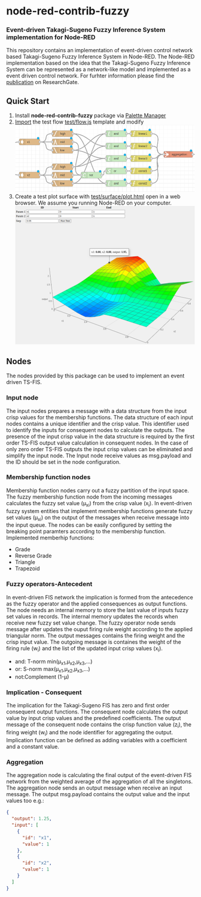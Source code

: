 
# node-red-contrib-fuzzy

### Event-driven Takagi-Sugeno Fuzzy Inference System implementation for Node-RED

This repository contains an implementation of event-driven control network based Takagi-Sugeno Fuzzy Inference System in Node-RED. The Node-RED implementation based on the idea that the Takagi-Sugeno Fuzzy Inference System can be represented as a network-like model and implemented as a event driven control network. For furhter information please find the  [publication](https://www.researchgate.net/publication/342054388_Event-driven_Fuzzy_Inference_System_Implementation_in_Node-RED) on ResearchGate.

##  Quick Start


1. Install **node-red-contrib-fuzzy** package via [Palette Manager](https://nodered.org/docs/user-guide/editor/palette/manager)
2. [Import](https://nodered.org/docs/user-guide/editor/workspace/import-export)  the test flow [test/flow.js](./test/flow.js) template and modify
![Node-RED TS-FIS](nrfis.png)
3. Create a test plot surface with [test/surface/plot.html](./test/surface/plot.html) open in a web browser. We assume you running Node-RED on your computer.
![Surface Plot](surface_plot.png)

## Nodes
The nodes provided by this package can be used to implement an event driven TS-FIS. 

### Input node 

The input nodes prepares a message with a data structure from the input crisp values for the membership functions. The data structure of each input nodes contains a unique identifier and the crisp value. This
identifier used to identify the inputs for consequent nodes to calculate the outputs. The presence of the input crisp value in the data structure is required by the first order TS-FIS output value calculation in consequent nodes. In the case of only zero order TS-FIS outputs the input crisp values can be eliminated and simplify the input node. 
The Input node  receive values as msg.payload and the ID should be set in the node configuration.

### Membership function nodes

Membership function nodes carry out a fuzzy partition of the input space. The fuzzy membership function node from the incoming messages calculates the fuzzy set value (µ<sub>xi</sub>) from the crisp value (x<sub>i</sub>). In event-driven fuzzy system entities that implement membership functions generate fuzzy set values (µ<sub>xi</sub>) on the output of the messages when receive message into the input queue. 
The nodes can be easily configured by setting the breaking point paramters according to the membership function.
Implemented memberhip functions:
- Grade
- Reverse Grade
- Triangle
- Trapezoid


### Fuzzy operators-Antecedent
In event-driven FIS network the implication is formed from the antecedence as the fuzzy operator and the applied consequences as output functions. The node needs an internal memory to store the last value of inputs fuzzy set values in records. The internal memory updates the records when receive new fuzzy set value change. The fuzzy operator node sends message after updates the ouput firing rule weight according to the applied triangular norm. The output messages contains the firing weight and the crisp input value. The outgoing message is containes the weight of the firing rule (w<sub>i</sub>) and the list of the updated input crisp values (x<sub>i</sub>).

- and: T-norm min(µ<sub>x1</sub>,µ<sub>x2</sub>,µ<sub>x3</sub>,...)
- or: S-norm max(µ<sub>x1</sub>,µ<sub>x2</sub>,µ<sub>x3</sub>,...)
- not:Complement (1-µ)

### Implication - Consequent

The implication for the Takagi-Sugeno FIS has zero and first order consequent output functions. The consequent
node calculates the output value by input crisp values and the predefined coefficients. The output message of the consequent node contains the crisp function value (z<sub>i</sub>), the firing weight (w<sub>i</sub>) and the node identifier for aggregating the output. Implication function can be defined as adding variables with a coefficient and a constant value.

### Aggregation
The aggregation node is calculating the final output of the event-driven FIS network from the weighted average of the aggregation of all the singletons. The aggregation node sends an output message when receive an input message.
The output msg.payload contains the output value and the input values too e.g.:
```json
{
  "output": 1.25,
  "input": [
    {
      "id": "x1",
      "value": 1
    },
    {
      "id": "x2",
      "value": 1
    }
  ]
}
```


